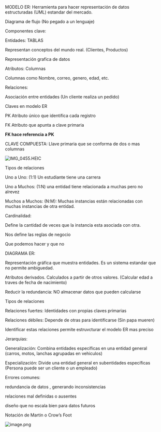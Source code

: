 MODELO ER: Herramienta para hacer representación de datos estructuradas (UML) estandar del mercado.

Diagrama de flujo (No pegado a un lenguaje)

Componentes clave:

Entidades: TABLAS

Representan conceptos del mundo real. (Clientes, Productos)

Representación grafica de datos

Atributos: Columnas

Columnas como Nombre, correo, genero, edad, etc.

Relaciones:

Asociación entre entidades (Un cliente realiza un pedido)

Claves en modelo ER

PK Atributo único que identifica cada registro

FK Atributo que apunta a clave primaria

**FK hace referencia a PK**

CLAVE COMPUESTA: Llave primaria que se conforma de dos o mas columnas

![IMG_0455.HEIC](attachment:804e72b4-83e8-4cb2-b818-ceb114eb5571:IMG_0455.heic)

Tipos de relaciones

Uno a Uno: (1:1) Un estudiante tiene una carrera

Uno a Muchos: (1:N) una entidad tiene relacionada a muchas pero no alrevez

Muchos a Muchos: (N:M): Muchas instancias están relacionadas con muchas instancias de otra entidad.

Cardinalidad:

Define la cantidad de veces que la instancia esta asociada con otra.

Nos define las reglas de negocio

Que podemos hacer y que no

DIAGRAMA ER:

Representación gráfica que muestra entidades. Es un sistema estandar que no permite ambiguedad.

Atributos derivados. Calculados a partir de otros valores. (Calcular edad a traves de fecha de nacimiento)

Reducir la redundancia: NO almacenar datos que pueden calcularse

Tipos de relaciones

Relaciones fuertes: Identidades con propias claves primarias

Relaciones débiles: Depende de otras para identificarse (Sin papa mueren)

Identificar estas relaciones permite estruvcturar el modelo ER mas preciso

Jerarquias:

Generalización: Combina entidades específicas en una entidad general (carros, motos, lanchas agrupadas en vehiculos)

Especialización: Divide una entidad general en subentidades específicas (Persona puede ser un cliente o un empleado)

Errores comunes:

redundancia de datos , generando inconsistencias

relaciones mal definidas o ausentes

diseño que no escala bien para datos futuros

Notación de Martin o Crow’s Foot

![image.png](attachment:d456b575-898d-452e-bfc4-d2d9e813566e:image.png)